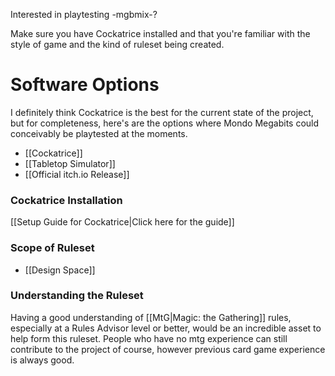 Interested in playtesting -mgbmix-? 

Make sure you have Cockatrice installed and that you're familiar with the style of game and the kind of ruleset being created.

# Software Options

I definitely think Cockatrice is the best for the current state of the project, but for completeness, here's are the options where Mondo Megabits could conceivably be playtested at the moments.

- [[Cockatrice]]
- [[Tabletop Simulator]]
- [[Official itch.io Release]]



### Cockatrice Installation

[[Setup Guide for Cockatrice|Click here for the guide]]


### Scope of Ruleset

- [[Design Space]]


### Understanding the Ruleset

Having a good understanding of [[MtG|Magic: the Gathering]] rules, especially at a Rules Advisor level or better, would be an incredible asset to help form this ruleset. People who have no mtg experience can still contribute to the project of course, however previous card game experience is always good.

